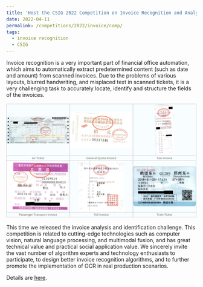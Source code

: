 ```yaml
---
title: 'Host the CSIG 2022 Competition on Invoice Recognition and Analysis'
date: 2022-04-11
permalink: /competitions/2022/invoice/comp/
tags:
  - invoice recognition
  - CSIG
---
```


Invoice recognition is a very important part of financial office automation, which aims to automatically extract predetermined content (such as date and amount) from scanned invoices. Due to the problems of various layouts, blurred handwriting, and misplaced text in scanned tickets, it is a very challenging task to accurately locate, identify and structure the fields of the invoices.

![CSIG 2022 Competition on Invoice Recognition and Analysis](/images/invoice.png "CSIG 2022 Competition on Invoice Recognition and Analysis")

This time we released the invoice analysis and identification challenge. This competition is related to cutting-edge technologies such as computer vision, natural language processing, and multimodal fusion, and has great technical value and practical social application value. We sincerely invite the vast number of algorithm experts and technology enthusiasts to participate, to design better invoice recognition algorithms, and to further promote the implementation of OCR in real production scenarios.



Details are [here](https://davar-lab.github.io/competition/CSIG2022-invoice.html). 

